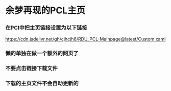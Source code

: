 # 余梦再现的PCL主页
### 在PCl中把主页链接设置为以下链接
https://cdn.jsdelivr.net/gh/cjhcjh6/RDU_PCL-Mainpage@latest/Custom.xaml
### 懒的单独在做一个额外的网页了
### 不要点击链接下载文件
### 下载的主页文件不会自动更新的
